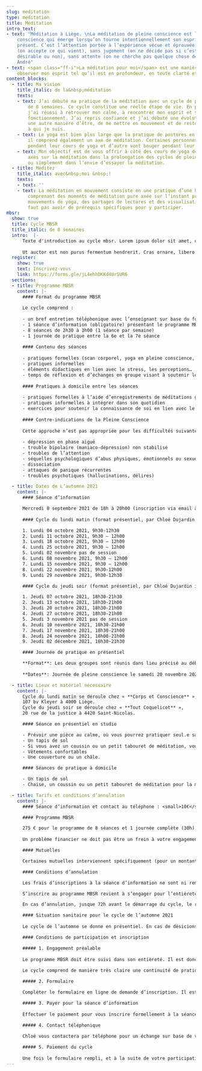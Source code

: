 ```yaml
---
slug: meditation
type: meditation
title: Méditation
intro_text:
- text: "Méditation à Liège. \nLa méditation de pleine conscience est la qualité de
    conscience qui émerge lorsqu’on tourne intentionnellement son esprit vers le moment
    présent. C’est l’attention portée à l’expérience vécue et éprouvée, sans filtre
    (on accepte ce qui vient), sans jugement (on ne décide pas si c’est bien ou mal,
    désirable ou non), sans attente (on ne cherche pas quelque chose de précis). Christophe
    André"
- text: <span class="ff-i">La méditation pour moi</span> est une manière d’être, c’est
    observer mon esprit tel qu’il est en profondeur, en toute clarté et bienveillance.
content_blocks:
  - title: Ma vision
    title_italic: de la&nbsp;méditation
    texts:
    - text: J’ai débuté ma pratique de la méditation avec un cycle de pleine conscience
        de 8 semaines. Ce cycle constitue une réelle étape de vie. En plein chamboulement,
        j’ai réussi à retrouver mon calme, à rencontrer mon esprit et son mode de
        fonctionnement. J’ai repris confiance et j’ai débuté une évolution de vie,
        une autre manière d’être, de me mettre en mouvement et de rester connectée
        à qui je suis.
    - text: Le yoga est bien plus large que la pratique de postures en respirant,
        il comprend également un axe de méditation. Certaines personnes vont méditer
        pendant leur cours de yoga et d’autre vont bouger pendant leur méditation…
    - text: Mon objectif est de vous offrir à côté des cours de yoga des moments plus
        axés sur la méditation dans la prolongation des cycles de pleine conscience
        ou simplement dans l’envie d’essayer la méditation.
  - title: Méditez
    title_italic: avec&nbsp;moi &nbsp;!
    texts:
    - text: ''
    - text: La méditation en mouvement consiste en une pratique d’une heure et demie
        comprenant des moments de méditation pure axée sur l’instant présent, des
        mouvements de yoga, des partages de lectures et des visualisations. Il ne
        faut pas avoir de prérequis spécifiques pour y participer.
mbsr: 
  show: true
  title: Cycle MBSR
  title_italic: de 8 semaines
  intro:  |-
      Texte d'introduction au cycle mbsr. Lorem ipsum dolor sit amet, consectetur adipiscing elit. Maecenas convallis ante vitae interdum pellentesque. Nunc ultricies est non nibh tincidunt lacinia. Integer non felis non purus ornare porta. Sed non turpis auctor, elementum diam non, aliquam sem. Morbi pulvinar placerat lobortis.
      
      Ut auctor est non purus fermentum hendrerit. Cras ornare, libero eget auctor posuere, mauris diam aliquet ipsum, non ullamcorper enim erat nec nibh. Etiam non scelerisque libero, at rhoncus tellus. Mauris nec sapien eget risus porta dignissim id at dolor. Duis dolor nunc, faucibus sit amet ligula vel, bibendum elementum dui. Duis nec libero eget ante ornare pulvinar. 
  register:
    show: true
    text: Inscrivez-vous
    link: https://forms.gle/jL4ehhDKKd4UrSUR6
  sections:
  - title: Programme MBSR
    content: |-
      #### Format du programme MBSR
      
      Le cycle comprend :
          
      - un bref entretien téléphonique avec l’enseignant sur base du formulaire complété au préalable
      - 1 séance d’information (obligatoire) présentant le programme MBSR
      - 8 séances de 2h30 à 3h00 (1 séance par semaine)
      - 1 journée de pratique entre la 6e et la 7e séance
      
      #### Contenu des séances
        
      - pratiques formelles (scan corporel, yoga en pleine conscience, méditation assise, méditation marchée)
      - pratiques informelles
      - éléments didactiques en lien avec le stress, les perceptions…
      - temps de réflexion et d’échanges en groupe visant à soutenir le cheminement dans la pratique
      
      #### Pratiques à domicile entre les séances
        
      - pratiques formelles à l’aide d’enregistrements de méditations guidées
      - pratiques informelles à intégrer dans son quotidien
      - exercices pour soutenir la connaissance de soi en lien avec le stress dans sa vie
      
      #### Contre-indications de la Pleine Conscience
        
      Cette approche n’est pas appropriée pour les difficultés suivantes, qui nécessitent un traitement spécifique:
      
      - dépression en phase aiguë
      - trouble bipolaire (maniaco-dépression) non stabilisé
      - troubles de l’attention
      - séquelles psychologiques d’abus physiques, émotionnels ou sexuels
      - dissociation
      - attaques de panique récurrentes
      - troubles psychotiques (hallucinations, délires)

  - title: Dates de L’automne 2021
    content: |-
      #### Séance d’information

      Mercredi 8 septembre 2021 de 18h à 20h00 (inscription via email à [mailto:contact@yogasamana.be](contact@yogasamana.be))
      
      #### Cycle du lundi matin (format présentiel, par Chloé Dujardin instructrice MBSR qualifiée)

      1. Lundi 04 octobre 2021, 9h30-12h30
      2. Lundi 11 octobre 2021, 9h30 – 12h00
      3. Lundi 18 octobre 2021, 9h30 – 12h00
      4. Lundi 25 octobre 2021, 9h30 – 12h00
      5. Lundi 02 novembre pas de session
      6. Lundi 08 novembre 2021, 9h30 – 12h00
      7. Lundi 15 novembre 2021, 9h30 – 12h00
      8. Lundi 22 novembre 2021, 9h30-12h00
      9. Lundi 29 novembre 2021, 9h30-12h30

      #### Cycle du jeudi soir (format présentiel, par Chloé Dujardin instructrice MBSR qualifiée)

      1. Jeudi 07 octobre 2021, 18h30-21h30
      2. Jeudi 13 octobre 2021, 18h30-21h00
      3. Jeudi 20 octobre 2021, 18h30-21h00
      4. Jeudi 27 octobre 2021, 18h30-21h00
      5. Jeudi 3 novembre 2021 pas de session
      6. Jeudi 10 novembre 2021, 18h30-21h00
      7. Jeudi 17 novembre 2021, 18h30-21h00
      8. Jeudi 24 novembre 2021, 18h00-21h00
      9. Jeudi 02 décembre 2021, 18h30-21h30

      #### Journée de pratique en présentiel

      **Format**: Les deux groupes sont réunis dans lieu précisé au début du cycle.
      
      **Dates**: Journée de pleine conscience le samedi 20 novembre 2021 de 10h00 à 17h00.

  - title: Lieux et matériel nécessaire
    content: |-
      Cycle du lundi matin se déroule chez « **Corps et Conscience** »,  
      107 bv Kleyer à 4000 Liège.
      Cycle du jeudi soir se déroule chez « **Tout Coquelicot** »,  
      20 rue de la justice à 4420 Saint-Nicolas.  

      #### Séance en présentiel en studio

      - Prévoir une pièce au calme, où vous pourrez pratiquer seul.e sans être déranger pendant toute la durée de votre session MBSR.
      - Un tapis de sol
      - Si vous avez un coussin ou un petit tabouret de méditation, vous vous pourrez les amener. (Nous aurrons des chaises à votre disposition également)
      - Vêtements confortables
      - Une couverture ou un châle.

      #### Séances de pratique à domicile

      - Un tapis de sol
      - Chaise, un coussin ou un petit tabouret de méditation pour la meditation assise.

  - title: Tarifs et conditions d’annulation
    content: |-
      #### Séance d’information et contact au téléphone : <small>10€</small>.

      #### Programme MBSR

      275 € pour le programme de 8 séances et 1 journée complète (30h). Ce tarif donne également accès à une page spécifique sur le site internet reprenant le sylabus et les enregistrements de méditations guidées pour la pratique à domicile.
      
      Un problème financier ne doit pas être un frein à votre engagement dans cette démarche. Contactez-moi et nous trouverons ensemble le moyen de rendre votre participation possible.

      #### Mutuelles

      Certaines mutuelles interviennent spécifiquement (pour un montant forfaitaire) dans les programmes de pleine conscience. Veillez à vous renseigner auprès de votre mutuelle et à vous fournir des documents nécessaires au remboursement. (attention ces documents sont spécifiques à la pleine conscience).

      #### Conditions d’annulation

      Les frais d’inscriptions à la séance d’information ne sont ni remboursables ni transférables à un autre programme.

      S’inscrire au programme MBSR revient à s’engager pour l’entièreté du programme. Il est donc nécessaire d’en régler l’entièreté du tarif. Il ne sera procédé à aucun remboursement en cas d’absence à une des 8 séances. Il est toujours possible de profiter de l’autre créneau horaire pour rattraper une séance manquée (la même semaine du même cycle).

      En cas d’annulation, jusque 72h avant le démarrage du cycle, le remboursement s’effectue avec une retenue de 75€. (non transférable à un autre cycle). Passé ce délais, en cas d’annulation aucun remboursement ne sera effectué.

      #### Situation sanitaire pour le cycle de l’automne 2021
      
      Le cycle de l’automne se donne en présentiel. En cas de désicions du gouvernement impliquant de ne plus pouvoir se réunir en présentiel, le programme sera transféré sous le format en ligne. En s’inscrivant au format présentiel, les personnes donnent leur consentement tacite à ces conditions. Il n’y a dès lors aucun remboursement ni transfert vers un programme ultérieur.

      #### Conditions de participation et inscription

      ##### 1. Engagement préalable
      
      Le programme MBSR doit être suivi dans son entièreté. Il est donc important de s’assurer d’être présent.e à l’ensemble des séances et la journée de pratique. Si de façon occasionnelle et en prévenant à l’avance, vous ne pouvez être présent.e lors d’une séance, vous pourrez y assister à l’autre cycle (horaire) de la même semaine.
      
      Le cycle comprend de manière très claire une continuité de pratique à domicile entre les séances en groupe. Ces pratiques peuvent durer jusque 60 minutes par jours tout au long du cycle. Il est égalment important de s’engager fermement à consacrer ces 45-60 minutes pour la pratique formelle, intégrer la pratique informelle dans la vie quotidienne et de manières ponctuelles, noter certaines situations en vue de soutenir notre exploration.

      ##### 2. Formulaire

      Compléter le formulaire en ligne de demande d’inscription. Il est strictement confidentiel et sera consulté exclusivement par l’insctructice Chloé Dujardin. Ce formulaire nous permet avant tout de connaître votre démarche et éventuellement de relever certains points d’attentions quant à votre particiption au programme.

      ##### 3. Payer pour la séance d’information
      
      Effectuer le paiement pour vous inscrire formellement à la séance d’infomation (obligatoire pour participer au cycle) via le lien renseigné dans le formulaire  (via la page "[horaires et tarifs](https://www.yogasamana.be/horaires-tarifs/)" du site www.yogasamana.be).

      ##### 4. Contact téléphonique
      
      Chloé vous contactera par téléphone pour un échange sur base de votre formulaire (rempli en ligne). Merci de relire les contres-indications définies plus haut sur la page. Nous pourrons, si vous êtes concerné.e en parler de vive voix et vérifier si cela est le bon moment pour entamer un cycle de pleine conscience.

      ##### 5. Paiement du cycle
      
      Une fois le formulaire rempli, et à la suite de votre participation à la séance d’information, vous pourrez effectuer le paiement qui sera mis en ligne sur le site internet.
---
```

